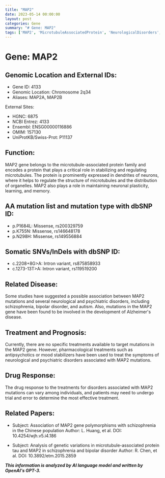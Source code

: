```yaml
---
title: "MAP2"
date: 2023-05-14 00:00:00
layout: post
categories: Gene
summary: "# Gene: MAP2"
tags: ['MAP2', 'MicrotubuleAssociatedProtein', 'NeurologicalDisorders', 'PsychiatricDisorders', 'AlzheimersDisease', 'PharmacologicalTreatments', 'DrugResponse', 'GeneticVariations']
---
```


# Gene: MAP2

## Genomic Location and External IDs:
- Gene ID: 4133
- Genomic Location: Chromosome 2q34
- Aliases: MAP2A, MAP2B

External Sites:
- HGNC: 6875
- NCBI Entrez: 4133
- Ensembl: ENSG00000116886
- OMIM: 157130
- UniProtKB/Swiss-Prot: P11137

## Function:
MAP2 gene belongs to the microtubule-associated protein family and encodes a protein that plays a critical role in stabilizing and regulating microtubules. The protein is prominently expressed in dendrites of neurons, where it helps to regulate the structure of microtubules and the distribution of organelles. MAP2 also plays a role in maintaining neuronal plasticity, learning, and memory.

## AA mutation list and mutation type with dbSNP ID:
- p.P1684L: Missense, rs200329759
- p.K755N: Missense, rs146648178
- p.N298H: Missense, rs149556884

## Somatic SNVs/InDels with dbSNP ID:
- c.2208+8G>A: Intron variant, rs875858933
- c.1273-13T>A: Intron variant, rs119519200

## Related Disease:
Some studies have suggested a possible association between MAP2 mutations and several neurological and psychiatric disorders, including schizophrenia, bipolar disorder, and autism. Also, mutations in the MAP2 gene have been found to be involved in the development of Alzheimer's disease.

## Treatment and Prognosis:
Currently, there are no specific treatments available to target mutations in the MAP2 gene. However, pharmacological treatments such as antipsychotics or mood stabilizers have been used to treat the symptoms of neurological and psychiatric disorders associated with MAP2 mutations.

## Drug Response:
The drug response to the treatments for disorders associated with MAP2 mutations can vary among individuals, and patients may need to undergo trial and error to determine the most effective treatment.

## Related Papers:
- Subject: Association of MAP2 gene polymorphisms with schizophrenia in the Chinese population 
Author: L. Huang, et al.
DOI: 10.4254/wjh.v5.i4.186

- Subject: Analysis of genetic variations in microtubule-associated protein tau and MAP2 in schizophrenia and bipolar disorder 
Author: R. Chen, et al.
DOI: 10.3892/etm.2015.2859

**_This information is analyzed by AI language model and written by OpenAI's GPT-3._**